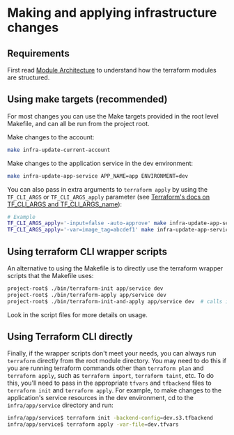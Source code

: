 # Making and applying infrastructure changes

## Requirements

First read [Module Architecture](./module-architecture.md) to understand how the
terraform modules are structured.

## Using make targets (recommended)

For most changes you can use the Make targets provided in the root level
Makefile, and can all be run from the project root.

Make changes to the account:

```bash
make infra-update-current-account
```

Make changes to the application service in the dev environment:

```bash
make infra-update-app-service APP_NAME=app ENVIRONMENT=dev
```


You can also pass in extra arguments to `terraform apply` by using the
`TF_CLI_ARGS` or `TF_CLI_ARGS_apply` parameter (see [Terraform's docs on
TF_CLI_ARGS and
TF_CLI_ARGS_name](https://developer.hashicorp.com/terraform/cli/config/environment-variables#tf_cli_args-and-tf_cli_args_name)):

```bash
# Example
TF_CLI_ARGS_apply='-input=false -auto-approve' make infra-update-app-service APP_NAME=app ENVIRONMENT=dev
TF_CLI_ARGS_apply='-var=image_tag=abcdef1' make infra-update-app-service APP_NAME=app ENVIRONMENT=dev
```

## Using terraform CLI wrapper scripts

An alternative to using the Makefile is to directly use the terraform wrapper
scripts that the Makefile uses:

```bash
project-root$ ./bin/terraform-init app/service dev
project-root$ ./bin/terraform-apply app/service dev
project-root$ ./bin/terraform-init-and-apply app/service dev  # calls init and apply in the same script
```

Look in the script files for more details on usage.

## Using Terraform CLI directly

Finally, if the wrapper scripts don't meet your needs, you can always run
`terraform` directly from the root module directory. You may need to do this if
you are running terraform commands other than `terraform plan` and `terraform
apply`, such as `terraform import`, `terraform taint`, etc. To do this, you'll
need to pass in the appropriate `tfvars` and `tfbackend` files to `terraform
init` and `terraform apply`. For example, to make changes to the application's
service resources in the dev environment, cd to the `infra/app/service`
directory and run:

```bash
infra/app/service$ terraform init -backend-config=dev.s3.tfbackend
infra/app/service$ terraform apply -var-file=dev.tfvars
```
